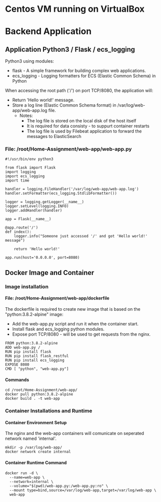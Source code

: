 
# Centos VM running on VirtualBox


# Backend Application
## Application Python3 / Flask / ecs_logging

Python3 using modules:
* flask - A simple framework for building complex web applications.
* ecs_logging - Logging formatters for ECS (Elastic Common Schema) in Python

When accessing the root path ('/') on port TCP/8080, the application will:
* Return 'Hello world!' message.
* Store a log line (Elastic Common Schema format) in /var/log/web-app/web-app.log file.
    * Notes:
        * The log file is stored on the local disk of the host itself
        * It is required for data consisty - to suppurt container restarts
        * The log file is used by Filebeat application to forward the messages to ElasticSearch



### File: /root/Home-Assignment/web-app/web-app.py
```
#!/usr/bin/env python3

from flask import Flask
import logging
import ecs_logging
import time

handler = logging.FileHandler('/var/log/web-app/web-app.log')
handler.setFormatter(ecs_logging.StdlibFormatter())

logger = logging.getLogger(__name__)
logger.setLevel(logging.INFO)
logger.addHandler(handler)

app = Flask(__name__)

@app.route('/')
def index():
    logger.info("Someone just accessed '/' and got 'Hello world!' message")

    return 'Hello world!'

app.run(host='0.0.0.0', port=8080)

```
## Docker Image and Container
### Image installation
#### File: /root/Home-Assignment/web-app/dockerfile
The dockerfile is required to create new image that is based on the "python:3.8.2-alpine" image:
* Add the web-app.py script and run it when the container start.
* Install flask and ecs_logging python modules.
* Expose port TCP/8080 - will be used to get requests from the nginx.
```
FROM python:3.8.2-alpine
ADD web-app.py /
RUN pip install flask
RUN pip install flask_restful
RUN pip install ecs_logging
EXPOSE 8080
CMD [ "python", "web-app.py"]
```
#### Commands
```
cd /root/Home-Assignment/web-app/
docker pull python:3.8.2-alpine
docker build . -t web-app
```
### Container Installations and Runtime
#### Container Environment Setup
The nginx and the web-app containers will comunicate on seperated network named 'internal'.
```
mkdir -p /var/log/web-app/
docker network create internal
```
#### Container Runtime Command
```
docker run -d \
  --name=web-app \
  --network=internal \
  --volume="$(pwd)/web-app.py:/web-app.py:ro" \
  --mount type=bind,source=/var/log/web-app,target=/var/log/web-app \
  web-app
```

